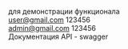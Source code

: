 для демонстрации функционала<br />
user@gmail.com 123456<br />
admin@gmail.com 123456<br />
Документация API - swagger

